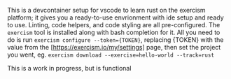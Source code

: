 This is a devcontainer setup for vscode to learn rust on the exercism platform; it gives you a ready-to-use envrionment with ide setup and ready to use.  Linting, code helpers, and code styling are all pre-configured.  The `exercism` tool is installed along with bash completion for it.
All you need to do is run `exercism configure --token={TOKEN}`, replacing {TOKEN} with the value from the [https://exercism.io/my/settings] page, then set the project you went, eg.
`exercism download --exercise=hello-world --track=rust`

This is a work in progress, but is functional
